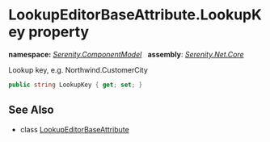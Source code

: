 # LookupEditorBaseAttribute.LookupKey property
**namespace:** *[Serenity.ComponentModel](../../README.md#serenity.componentmodel-namespace)*   **assembly**: *[Serenity.Net.Core](../../README.md)*

Lookup key, e.g. Northwind.CustomerCity

```csharp
public string LookupKey { get; set; }
```

## See Also

* class [LookupEditorBaseAttribute](../LookupEditorBaseAttribute.md)
